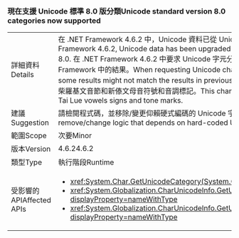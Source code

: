 ### <a name="unicode-standard-version-80-categories-now-supported"></a><span data-ttu-id="a72d6-101">現在支援 Unicode 標準 8.0 版分類</span><span class="sxs-lookup"><span data-stu-id="a72d6-101">Unicode standard version 8.0 categories now supported</span></span>

|   |   |
|---|---|
|<span data-ttu-id="a72d6-102">詳細資料</span><span class="sxs-lookup"><span data-stu-id="a72d6-102">Details</span></span>|<span data-ttu-id="a72d6-103">在 .NET Framework 4.6.2 中，Unicode 資料已從 Unicode 標準 6.3 版升級至 8.0 版。</span><span class="sxs-lookup"><span data-stu-id="a72d6-103">In .NET Framework 4.6.2, Unicode data has been upgraded from Unicode Standard version 6.3 to version 8.0.</span></span>  <span data-ttu-id="a72d6-104">在 .NET Framework 4.6.2 中要求 Unicode 字元分類時，某些結果可能不符合舊版 .NET Framework 中的結果。</span><span class="sxs-lookup"><span data-stu-id="a72d6-104">When requesting Unicode character categories in .NET Framework 4.6.2, some results might not match the results in previous .NET Framework versions.</span></span>  <span data-ttu-id="a72d6-105">這項變更主要會影響柴羅基文音節和新傣文母音符號和音調標記。</span><span class="sxs-lookup"><span data-stu-id="a72d6-105">This change mostly affects Cherokee syllables and New Tai Lue vowels signs and tone marks.</span></span>|
|<span data-ttu-id="a72d6-106">建議</span><span class="sxs-lookup"><span data-stu-id="a72d6-106">Suggestion</span></span>|<span data-ttu-id="a72d6-107">請檢閱程式碼，並移除/變更仰賴硬式編碼的 Unicode 字元分類的邏輯。</span><span class="sxs-lookup"><span data-stu-id="a72d6-107">Review code and remove/change logic that depends on hard-coded Unicode character categories.</span></span>|
|<span data-ttu-id="a72d6-108">範圍</span><span class="sxs-lookup"><span data-stu-id="a72d6-108">Scope</span></span>|<span data-ttu-id="a72d6-109">次要</span><span class="sxs-lookup"><span data-stu-id="a72d6-109">Minor</span></span>|
|<span data-ttu-id="a72d6-110">版本</span><span class="sxs-lookup"><span data-stu-id="a72d6-110">Version</span></span>|<span data-ttu-id="a72d6-111">4.6.2</span><span class="sxs-lookup"><span data-stu-id="a72d6-111">4.6.2</span></span>|
|<span data-ttu-id="a72d6-112">類型</span><span class="sxs-lookup"><span data-stu-id="a72d6-112">Type</span></span>|<span data-ttu-id="a72d6-113">執行階段</span><span class="sxs-lookup"><span data-stu-id="a72d6-113">Runtime</span></span>|
|<span data-ttu-id="a72d6-114">受影響的 API</span><span class="sxs-lookup"><span data-stu-id="a72d6-114">Affected APIs</span></span>|<ul><li><xref:System.Char.GetUnicodeCategory(System.Char)?displayProperty=nameWithType></li><li><xref:System.Globalization.CharUnicodeInfo.GetUnicodeCategory(System.Char)?displayProperty=nameWithType></li><li><xref:System.Globalization.CharUnicodeInfo.GetUnicodeCategory(System.String,System.Int32)?displayProperty=nameWithType></li></ul>|


